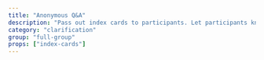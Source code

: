 ```yaml
---
title: "Anonymous Q&A"
description: "Pass out index cards to participants. Let participants know that this is an opportunity for them to ask whatever questions they want to ask. Let everyone know they have to write something on the card, a question, a fact, etc (that way everyone turns in a piece of paper with something written on it). Collect the index cards. Read the question aloud and then answer the questions."
category: "clarification"
group: "full-group"
props: ["index-cards"]
---
```

